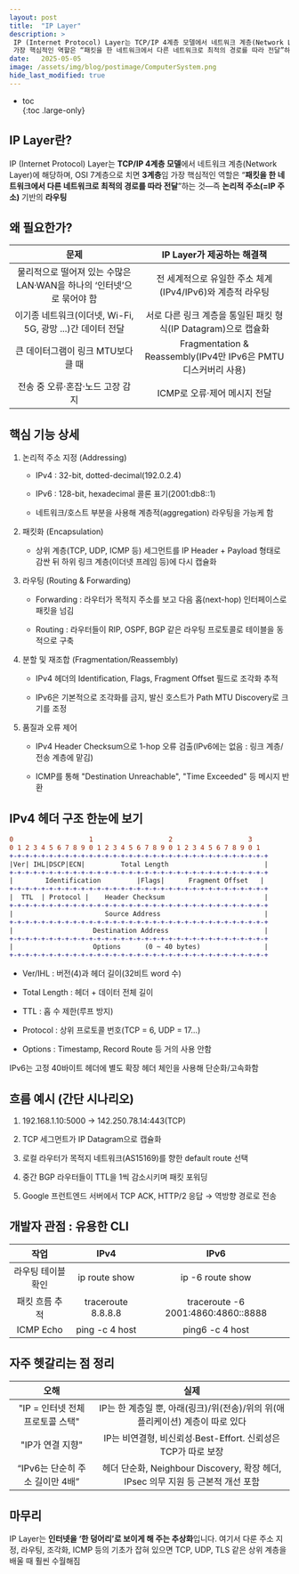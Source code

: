 ```yaml
---
layout: post
title:  "IP Layer"
description: >
 IP (Internet Protocol) Layer는 TCP/IP 4계층 모델에서 네트워크 계층(Network Layer)에 해당하며, OSI 7계층으로 치면 3계층입니다.
 가장 핵심적인 역할은 “패킷을 한 네트워크에서 다른 네트워크로 최적의 경로를 따라 전달”하는 것—즉 논리적 주소(=IP 주소) 기반의 라우팅입니다.
date:   2025-05-05
image: /assets/img/blog/postimage/ComputerSystem.png
hide_last_modified: true
---
```


* toc  
{:toc .large-only}

## IP Layer란?

IP (Internet Protocol) Layer는 **TCP/IP 4계층 모델**에서 네트워크 계층(Network Layer)에 해당하며, OSI 7계층으로 치면 **3계층**임
가장 핵심적인 역할은 “**패킷을 한 네트워크에서 다른 네트워크로 최적의 경로를 따라 전달**”하는 것—즉 **논리적 주소(=IP 주소)** 기반의 **라우팅**

## 왜 필요한가?

| 문제 | IP Layer가 제공하는 해결책 |
|:---:|:---:|
| 물리적으로 떨어져 있는 수많은 LAN·WAN을 하나의 ‘인터넷’으로 묶어야 함 | 전 세계적으로 유일한 주소 체계(IPv4/IPv6)와 계층적 라우팅 |
| 이기종 네트워크(이더넷, Wi-Fi, 5G, 광망 ...)간 데이터 전달 | 서로 다른 링크 계층을 통일된 패킷 형식(IP Datagram)으로 캡슐화 |
| 큰 데이터그램이 링크 MTU보다 클 때 | Fragmentation & Reassembly(IPv4만 IPv6은 PMTU 디스커버리 사용) |
| 전송 중 오류·혼잡·노드 고장 감지 | ICMP로 오류·제어 메시지 전달 |

## 핵심 기능 상세

1. 논리적 주소 지정 (Addressing)

    - IPv4 : 32-bit, dotted-decimal(192.0.2.4)

    - IPv6 : 128-bit, hexadecimal 콜론 표기(2001:db8::1)

    - 네트워크/호스트 부분을 사용해 계층적(aggregation) 라우팅을 가능케 함

2. 패킷화 (Encapsulation)

    - 상위 계층(TCP, UDP, ICMP 등) 세그먼트를 IP Header + Payload 형태로 감싼 뒤 하위 링크 계층(이더넷 프레임 등)에 다시 캡슐화

3. 라우팅 (Routing & Forwarding)

    - Forwarding : 라우터가 목적지 주소를 보고 다음 홉(next-hop) 인터페이스로 패킷을 넘김

    - Routing : 라우터들이 RIP, OSPF, BGP 같은 라우팅 프로토콜로 테이블을 동적으로 구축

4. 분할 및 재조합 (Fragmentation/Reassembly)

    - IPv4 헤더의 Identification, Flags, Fragment Offset 필드로 조각화 추적

    - IPv6은 기본적으로 조각화를 금지, 발신 호스트가 Path MTU Discovery로 크기를 조정

5. 품질과 오류 제어

    - IPv4 Header Checksum으로 1-hop 오류 검출(IPv6에는 없음 : 링크 계층/전송 계층에 맡김)

    - ICMP를 통해 "Destination Unreachable", "Time Exceeded" 등 메시지 반환

## IPv4 헤더 구조 한눈에 보기

~~~diff
0                   1                   2                   3
0 1 2 3 4 5 6 7 8 9 0 1 2 3 4 5 6 7 8 9 0 1 2 3 4 5 6 7 8 9 0 1
+-+-+-+-+-+-+-+-+-+-+-+-+-+-+-+-+-+-+-+-+-+-+-+-+-+-+-+-+-+-+-+-+
|Ver| IHL|DSCP|ECN|         Total Length                        |
+-+-+-+-+-+-+-+-+-+-+-+-+-+-+-+-+-+-+-+-+-+-+-+-+-+-+-+-+-+-+-+-+
|        Identification         |Flags|      Fragment Offset   |
+-+-+-+-+-+-+-+-+-+-+-+-+-+-+-+-+-+-+-+-+-+-+-+-+-+-+-+-+-+-+-+-+
|  TTL  | Protocol |    Header Checksum                         |
+-+-+-+-+-+-+-+-+-+-+-+-+-+-+-+-+-+-+-+-+-+-+-+-+-+-+-+-+-+-+-+-+
|                       Source Address                          |
+-+-+-+-+-+-+-+-+-+-+-+-+-+-+-+-+-+-+-+-+-+-+-+-+-+-+-+-+-+-+-+-+
|                    Destination Address                        |
+-+-+-+-+-+-+-+-+-+-+-+-+-+-+-+-+-+-+-+-+-+-+-+-+-+-+-+-+-+-+-+-+
|                    Options      (0 ~ 40 bytes)                |
+-+-+-+-+-+-+-+-+-+-+-+-+-+-+-+-+-+-+-+-+-+-+-+-+-+-+-+-+-+-+-+-+
~~~

- Ver/IHL : 버전(4)과 헤더 길이(32비트 word 수)

- Total Length : 헤더 + 데이터 전체 길이

- TTL : 홉 수 제한(루프 방지)

- Protocol : 상위 프로토콜 번호(TCP = 6, UDP = 17...)

- Options : Timestamp, Record Route 등 거의 사용 안함

IPv6는 고정 40바이트 헤더에 별도 확장 헤더 체인을 사용해 단순화/고속화함

## 흐름 예시 (간단 시나리오)

1. 192.168.1.10:5000 → 142.250.78.14:443(TCP)

2. TCP 세그먼트가 IP Datagram으로 캡슐화

3. 로컬 라우터가 목적지 네트워크(AS15169)를 향한 default route 선택

4. 중간 BGP 라우터들이 TTL을 1씩 감소시키며 패킷 포워딩

5. Google 프런트엔드 서버에서 TCP ACK, HTTP/2 응답 → 역방향 경로로 전송

## 개발자 관점 : 유용한 CLI

| 작업 | IPv4 | IPv6 |
|:---:|:---:|:---:|
| 라우팅 테이블 확인 | ip route show | ip -6 route show |
| 패킷 흐름 추적 | traceroute 8.8.8.8 | traceroute -6 2001:4860:4860::8888 |
| ICMP Echo | ping -c 4 host | ping6 -c 4 host |

## 자주 헷갈리는 점 정리

| 오해 | 실제 |
|:---:|:---:|
| "IP = 인터넷 전체 프로토콜 스택" | IP는 한 계층일 뿐, 아래(링크)/위(전송)/위의 위(애플리케이션) 계층이 따로 있다 |
| "IP가 연결 지향" | IP는 비연결형, 비신뢰성∙Best-Effort. 신뢰성은 TCP가 따로 보장 |
| “IPv6는 단순히 주소 길이만 4배” | 헤더 단순화, Neighbour Discovery, 확장 헤더, IPsec 의무 지원 등 근본적 개선 포함 |

## 마무리

IP Layer는 **인터넷을 ‘한 덩어리’로 보이게 해 주는 추상화**입니다. 여기서 다룬 주소 지정, 라우팅, 조각화, ICMP 등의 기초가 잡혀 있으면 TCP, UDP, TLS 같은 상위 계층을 배울 때 훨씬 수월해짐